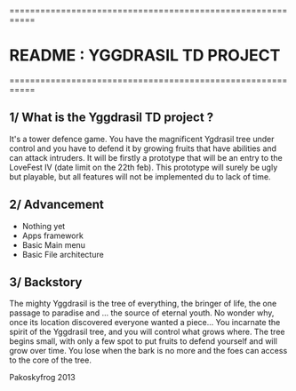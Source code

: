 ===========================================================
#              README : YGGDRASIL TD PROJECT
===========================================================

## 1/ What is the Yggdrasil TD project ?
It's a tower defence game. You have the magnificent Ygdrasil tree under control and you have to defend it by growing fruits that have abilities and can attack intruders.
It will be firstly a prototype that will be an entry to the LoveFest IV (date limit on the 22th feb).
This prototype will surely be ugly but playable, but all features will not be implemented du to lack of time.

## 2/ Advancement
* Nothing yet
* Apps framework
* Basic Main menu
* Basic File architecture

## 3/ Backstory
The mighty Yggdrasil is the tree of everything, the bringer of life, the one passage to paradise and ... the source of eternal youth.
No wonder why, once its location discovered everyone wanted a piece...
You incarnate the spirit of the Yggdrasil tree, and you will control what grows where.
The tree begins small, with only a few spot to put fruits to defend yourself and will grow over time. You lose when the bark is no more and the foes can access to the core of the tree.


Pakoskyfrog 2013